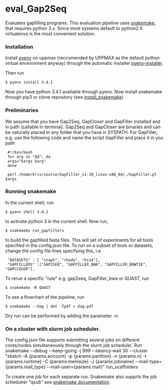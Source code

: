 # eval_Gap2Seq

Evaluates gapfilling programs. This evaluation pipeline uses [snakemake](https://bitbucket.org/johanneskoester/snakemake/wiki/Home), that requires python 3.x. Since most systems default to python2.X virtualenvs is the most convenient solution. 

### Installation
Install [pyenv](https://github.com/yyuu/pyenv) on uppmax (reccomended by UPPMAX as the default python virtual envirionment anyway) through the automatic installer [pyenv-installer](https://github.com/yyuu/pyenv-installer).

Then run 

    $ pyenv install 3.4.1

Now you have python 3.4.1 available through pyenv. Now install snakemake through pip3 or clone repository (see [install_snakemake](https://bitbucket.org/johanneskoester/snakemake/wiki/Documentation#markdown-header-installation))


### Preliminaries

We assume that you have Gap2Seq, GapCloser and GapFiller installed and in path (callable in terminal). Gap2Seq and GapCloser are binaries and can be naturally placed in any folder that you have in SYSPATH. For GapFiller, e.g. use the following code and name the script GapFiller and place it in you path 
     
     #!/bin/bash
     for arg in "$@"; do
     args="$args $arg"
     done
     
     perl /home/kris/source/GapFiller_v1-10_linux-x86_64/./GapFiller.pl $args

### Running snakemake

In the current shell, run

    $ pyenv shell 3.4.1

to activate python 3 in the current shell. Now run,

    $ snakemake run_gapfillers

to build the gapfilled fasta files. This will set of experiments for all tools specified in the config.json file. To run on a subset of tools or datasets, change the config file lines specifying this, i.e.

     "DATASETS" : [ "staph", "rhodo", "hs14"],
     "GAPFILLERS" :["GAP2SEQ", "GAPFILLER_BWA", "GAPFILLER_BOWTIE", "GAPCLOSER"],

To rerun a specific "rule" e.g. gap2seq, GapFiller_bwa or QUAST, run

    $ snakemake -R QUAST 


To see a flowchart of the pipeline, run 

    $ snakemake --dag | dot -Tpdf > dag.pdf

Dry run can be performed by adding the parameter -n.

### On a cluster with slurm job scheduler.

The config.json file supports submitting several jobs on different cores/nodes simultaneously through the slurm job scheduler. Run
     snakemake --debug --keep-going -j 999 --latency-wait 30 --cluster "sbatch -A {params.account} -p {params.partition} -n {params.n}  -t {params.runtime} -C {params.memsize} -J {params.jobname} --mail-type={params.mail_type} --mail-user={params.mail}" run_scaffolders

To create one job for each separate run. Snakemake also supprts the job schedulrer "qsub" see 
[snakemake documentation](https://bitbucket.org/johanneskoester/snakemake/wiki/Documentation).

